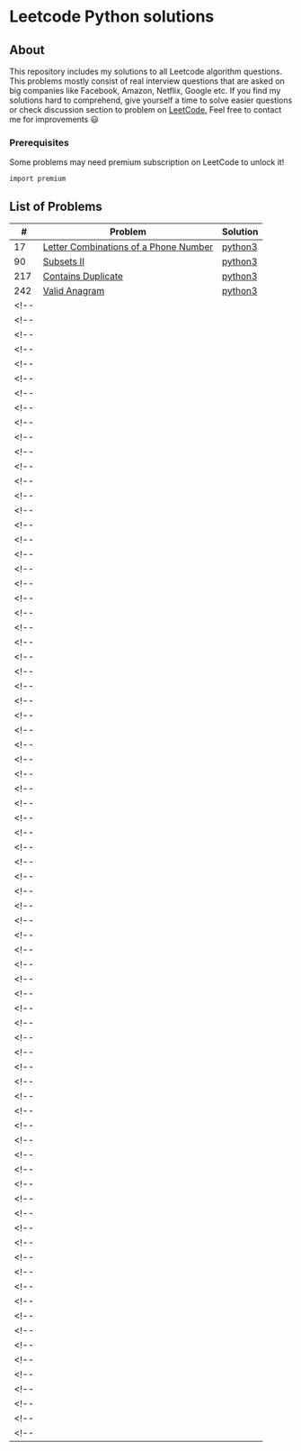 # Leetcode Python solutions

## About

This repository includes my solutions to all Leetcode algorithm questions. This problems mostly consist of real interview questions that are asked on big companies like Facebook, Amazon, Netflix, Google etc. If you find my solutions hard to comprehend, give yourself a time to solve easier questions or check discussion section to problem on [LeetCode.](https://leetcode.com/) Feel free to contact me for improvements :smiley:

### Prerequisites

Some problems may need premium subscription on LeetCode to unlock it!

```
import premium
```

## List of Problems

| #    | Problem                                                                                                                                                         | Solution                                                                               |
| ---- | --------------------------------------------------------------------------------------------------------------------------------------------------------------- | -------------------------------------------------------------------------------------- |
|17| [Letter Combinations of a Phone Number](https://leetcode.com/problems/letter-combinations-of-a-phone-number/description/) | [python3](https://github.com/kapforty/leetcode/blob/main/python3/17.py) |
|90| [Subsets II](https://leetcode.com/problems/subsets-ii/description/)| [python3](https://github.com/kapforty/leetcode/blob/main/python3/90.py) |
|217| [Contains Duplicate](https://leetcode.com/problems/contains-duplicate/) | [python3](https://github.com/kapforty/leetcode/blob/main/python3/217.py) |
|242| [Valid Anagram](https://leetcode.com/problems/valid-anagram/) | [python3](https://github.com/kapforty/leetcode/blob/main/python3/242.py) |
<!-- || []()| [python3](https://github.com/kapforty/leetcode/blob/main/python3/.py) | -->
<!-- || []()| [python3](https://github.com/kapforty/leetcode/blob/main/python3/.py) | -->
<!-- || []()| [python3](https://github.com/kapforty/leetcode/blob/main/python3/.py) | -->
<!-- || []()| [python3](https://github.com/kapforty/leetcode/blob/main/python3/.py) | -->
<!-- || []()| [python3](https://github.com/kapforty/leetcode/blob/main/python3/.py) | -->
<!-- || []()| [python3](https://github.com/kapforty/leetcode/blob/main/python3/.py) | -->
<!-- || []()| [python3](https://github.com/kapforty/leetcode/blob/main/python3/.py) | -->
<!-- || []()| [python3](https://github.com/kapforty/leetcode/blob/main/python3/.py) | -->
<!-- || []()| [python3](https://github.com/kapforty/leetcode/blob/main/python3/.py) | -->
<!-- || []()| [python3](https://github.com/kapforty/leetcode/blob/main/python3/.py) | -->
<!-- || []()| [python3](https://github.com/kapforty/leetcode/blob/main/python3/.py) | -->
<!-- || []()| [python3](https://github.com/kapforty/leetcode/blob/main/python3/.py) | -->
<!-- || []()| [python3](https://github.com/kapforty/leetcode/blob/main/python3/.py) | -->
<!-- || []()| [python3](https://github.com/kapforty/leetcode/blob/main/python3/.py) | -->
<!-- || []()| [python3](https://github.com/kapforty/leetcode/blob/main/python3/.py) | -->
<!-- || []()| [python3](https://github.com/kapforty/leetcode/blob/main/python3/.py) | -->
<!-- || []()| [python3](https://github.com/kapforty/leetcode/blob/main/python3/.py) | -->
<!-- || []()| [python3](https://github.com/kapforty/leetcode/blob/main/python3/.py) | -->
<!-- || []()| [python3](https://github.com/kapforty/leetcode/blob/main/python3/.py) | -->
<!-- || []()| [python3](https://github.com/kapforty/leetcode/blob/main/python3/.py) | -->
<!-- || []()| [python3](https://github.com/kapforty/leetcode/blob/main/python3/.py) | -->
<!-- || []()| [python3](https://github.com/kapforty/leetcode/blob/main/python3/.py) | -->
<!-- || []()| [python3](https://github.com/kapforty/leetcode/blob/main/python3/.py) | -->
<!-- || []()| [python3](https://github.com/kapforty/leetcode/blob/main/python3/.py) | -->
<!-- || []()| [python3](https://github.com/kapforty/leetcode/blob/main/python3/.py) | -->
<!-- || []()| [python3](https://github.com/kapforty/leetcode/blob/main/python3/.py) | -->
<!-- || []()| [python3](https://github.com/kapforty/leetcode/blob/main/python3/.py) | -->
<!-- || []()| [python3](https://github.com/kapforty/leetcode/blob/main/python3/.py) | -->
<!-- || []()| [python3](https://github.com/kapforty/leetcode/blob/main/python3/.py) | -->
<!-- || []()| [python3](https://github.com/kapforty/leetcode/blob/main/python3/.py) | -->
<!-- || []()| [python3](https://github.com/kapforty/leetcode/blob/main/python3/.py) | -->
<!-- || []()| [python3](https://github.com/kapforty/leetcode/blob/main/python3/.py) | -->
<!-- || []()| [python3](https://github.com/kapforty/leetcode/blob/main/python3/.py) | -->
<!-- || []()| [python3](https://github.com/kapforty/leetcode/blob/main/python3/.py) | -->
<!-- || []()| [python3](https://github.com/kapforty/leetcode/blob/main/python3/.py) | -->
<!-- || []()| [python3](https://github.com/kapforty/leetcode/blob/main/python3/.py) | -->
<!-- || []()| [python3](https://github.com/kapforty/leetcode/blob/main/python3/.py) | -->
<!-- || []()| [python3](https://github.com/kapforty/leetcode/blob/main/python3/.py) | -->
<!-- || []()| [python3](https://github.com/kapforty/leetcode/blob/main/python3/.py) | -->
<!-- || []()| [python3](https://github.com/kapforty/leetcode/blob/main/python3/.py) | -->
<!-- || []()| [python3](https://github.com/kapforty/leetcode/blob/main/python3/.py) | -->
<!-- || []()| [python3](https://github.com/kapforty/leetcode/blob/main/python3/.py) | -->
<!-- || []()| [python3](https://github.com/kapforty/leetcode/blob/main/python3/.py) | -->
<!-- || []()| [python3](https://github.com/kapforty/leetcode/blob/main/python3/.py) | -->
<!-- || []()| [python3](https://github.com/kapforty/leetcode/blob/main/python3/.py) | -->
<!-- || []()| [python3](https://github.com/kapforty/leetcode/blob/main/python3/.py) | -->
<!-- || []()| [python3](https://github.com/kapforty/leetcode/blob/main/python3/.py) | -->
<!-- || []()| [python3](https://github.com/kapforty/leetcode/blob/main/python3/.py) | -->
<!-- || []()| [python3](https://github.com/kapforty/leetcode/blob/main/python3/.py) | -->
<!-- || []()| [python3](https://github.com/kapforty/leetcode/blob/main/python3/.py) | -->
<!-- || []()| [python3](https://github.com/kapforty/leetcode/blob/main/python3/.py) | -->
<!-- || []()| [python3](https://github.com/kapforty/leetcode/blob/main/python3/.py) | -->
<!-- || []()| [python3](https://github.com/kapforty/leetcode/blob/main/python3/.py) | -->
<!-- || []()| [python3](https://github.com/kapforty/leetcode/blob/main/python3/.py) | -->
<!-- || []()| [python3](https://github.com/kapforty/leetcode/blob/main/python3/.py) | -->
<!-- || []()| [python3](https://github.com/kapforty/leetcode/blob/main/python3/.py) | -->
<!-- || []()| [python3](https://github.com/kapforty/leetcode/blob/main/python3/.py) | -->
<!-- || []()| [python3](https://github.com/kapforty/leetcode/blob/main/python3/.py) | -->
<!-- || []()| [python3](https://github.com/kapforty/leetcode/blob/main/python3/.py) | -->
<!-- || []()| [python3](https://github.com/kapforty/leetcode/blob/main/python3/.py) | -->
<!-- || []()| [python3](https://github.com/kapforty/leetcode/blob/main/python3/.py) | -->
<!-- || []()| [python3](https://github.com/kapforty/leetcode/blob/main/python3/.py) | -->
<!-- || []()| [python3](https://github.com/kapforty/leetcode/blob/main/python3/.py) | -->
<!-- || []()| [python3](https://github.com/kapforty/leetcode/blob/main/python3/.py) | -->
<!-- || []()| [python3](https://github.com/kapforty/leetcode/blob/main/python3/.py) | -->
<!-- || []()| [python3](https://github.com/kapforty/leetcode/blob/main/python3/.py) | -->
<!-- || []()| [python3](https://github.com/kapforty/leetcode/blob/main/python3/.py) | -->
<!-- || []()| [python3](https://github.com/kapforty/leetcode/blob/main/python3/.py) | -->
<!-- || []()| [python3](https://github.com/kapforty/leetcode/blob/main/python3/.py) | -->
<!-- || []()| [python3](https://github.com/kapforty/leetcode/blob/main/python3/.py) | -->
<!-- || []()| [python3](https://github.com/kapforty/leetcode/blob/main/python3/.py) | -->
<!-- || []()| [python3](https://github.com/kapforty/leetcode/blob/main/python3/.py) | -->
<!-- || []()| [python3](https://github.com/kapforty/leetcode/blob/main/python3/.py) | -->
<!-- || []()| [python3](https://github.com/kapforty/leetcode/blob/main/python3/.py) | -->
<!-- || []()| [python3](https://github.com/kapforty/leetcode/blob/main/python3/.py) | -->
<!-- || []()| [python3](https://github.com/kapforty/leetcode/blob/main/python3/.py) | -->
<!-- || []()| [python3](https://github.com/kapforty/leetcode/blob/main/python3/.py) | -->
<!-- || []()| [python3](https://github.com/kapforty/leetcode/blob/main/python3/.py) | -->
